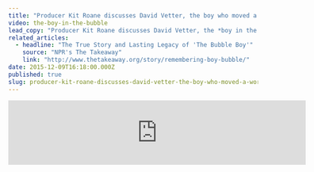 ```yaml
---
title: "Producer Kit Roane discusses David Vetter, the boy who moved a world he couldn't touch"
video: the-boy-in-the-bubble
lead_copy: "Producer Kit Roane discusses David Vetter, the *boy in the bubble,* who moved a world he couldn't touch"
related_articles:
  - headline: "The True Story and Lasting Legacy of 'The Bubble Boy'"
    source: "NPR's The Takeaway"
    link: "http://www.thetakeaway.org/story/remembering-boy-bubble/"
date: 2015-12-09T16:18:00.000Z
published: true
slug: producer-kit-roane-discusses-david-vetter-the-boy-who-moved-a-world-he-couldnt-touch
---
```

<iframe width="600" height="130" frameborder="0" scrolling="no" src="https://www.wnyc.org/widgets/ondemand_player/takeaway/#file=%2Faudio%2Fxspf%2F557348%2F"></iframe>

